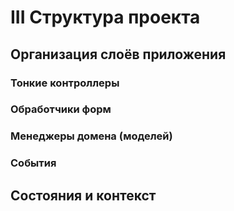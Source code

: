 # III Структура проекта

## Организация слоёв приложения

### Тонкие контроллеры

### Обработчики форм

### Менеджеры домена (моделей)

### События

## Состояния и контекст
